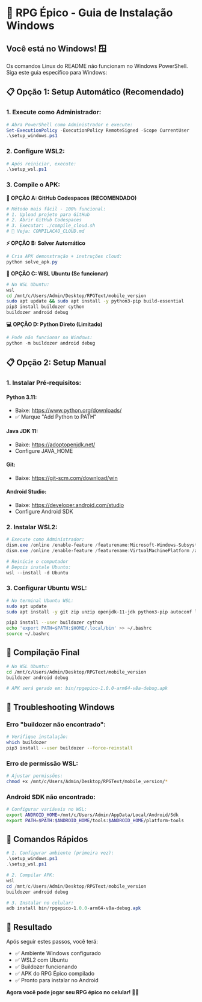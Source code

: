 # 🚀 RPG Épico - Guia de Instalação Windows

## Você está no Windows! 🪟

Os comandos Linux do README não funcionam no Windows PowerShell. Siga este guia específico para Windows:

## 📋 Opção 1: Setup Automático (Recomendado)

### 1. Execute como Administrador:
```powershell
# Abra PowerShell como Administrador e execute:
Set-ExecutionPolicy -ExecutionPolicy RemoteSigned -Scope CurrentUser
.\setup_windows.ps1
```

### 2. Configure WSL2:
```powershell
# Após reiniciar, execute:
.\setup_wsl.ps1
```

### 3. Compile o APK:

**🚀 OPÇÃO A: GitHub Codespaces (RECOMENDADO)**
```bash
# Método mais fácil - 100% funcional:
# 1. Upload projeto para GitHub
# 2. Abrir GitHub Codespaces
# 3. Executar: ./compile_cloud.sh
# 📖 Veja: COMPILACAO_CLOUD.md
```

**⚡ OPÇÃO B: Solver Automático**
```powershell
# Cria APK demonstração + instruções cloud:
python solve_apk.py
```

**🐧 OPÇÃO C: WSL Ubuntu (Se funcionar)**
```bash
# No WSL Ubuntu:
wsl
cd /mnt/c/Users/Admin/Desktop/RPGText/mobile_version
sudo apt update && sudo apt install -y python3-pip build-essential
pip3 install buildozer cython
buildozer android debug
```

**💻 OPÇÃO D: Python Direto (Limitado)**
```powershell
# Pode não funcionar no Windows:
python -m buildozer android debug
```

## 📋 Opção 2: Setup Manual

### 1. Instalar Pré-requisitos:

#### Python 3.11:
- Baixe: https://www.python.org/downloads/
- ✅ Marque "Add Python to PATH"

#### Java JDK 11:
- Baixe: https://adoptopenjdk.net/
- Configure JAVA_HOME

#### Git:
- Baixe: https://git-scm.com/download/win

#### Android Studio:
- Baixe: https://developer.android.com/studio
- Configure Android SDK

### 2. Instalar WSL2:

```powershell
# Execute como Administrador:
dism.exe /online /enable-feature /featurename:Microsoft-Windows-Subsystem-Linux /all /norestart
dism.exe /online /enable-feature /featurename:VirtualMachinePlatform /all /norestart

# Reinicie o computador
# Depois instale Ubuntu:
wsl --install -d Ubuntu
```

### 3. Configurar Ubuntu WSL:

```bash
# No terminal Ubuntu WSL:
sudo apt update
sudo apt install -y git zip unzip openjdk-11-jdk python3-pip autoconf libtool pkg-config zlib1g-dev libncurses5-dev libncursesw5-dev libtinfo5 cmake libffi-dev libssl-dev

pip3 install --user buildozer cython
echo 'export PATH=$PATH:$HOME/.local/bin' >> ~/.bashrc
source ~/.bashrc
```

## 🎯 Compilação Final

```bash
# No WSL Ubuntu:
cd /mnt/c/Users/Admin/Desktop/RPGText/mobile_version
buildozer android debug

# APK será gerado em: bin/rpgepico-1.0.0-arm64-v8a-debug.apk
```

## 🔧 Troubleshooting Windows

### Erro "buildozer não encontrado":
```bash
# Verifique instalação:
which buildozer
pip3 install --user buildozer --force-reinstall
```

### Erro de permissão WSL:
```bash
# Ajustar permissões:
chmod +x /mnt/c/Users/Admin/Desktop/RPGText/mobile_version/*
```

### Android SDK não encontrado:
```bash
# Configurar variáveis no WSL:
export ANDROID_HOME=/mnt/c/Users/Admin/AppData/Local/Android/Sdk
export PATH=$PATH:$ANDROID_HOME/tools:$ANDROID_HOME/platform-tools
```

## 🚀 Comandos Rápidos

```powershell
# 1. Configurar ambiente (primeira vez):
.\setup_windows.ps1
.\setup_wsl.ps1

# 2. Compilar APK:
wsl
cd /mnt/c/Users/Admin/Desktop/RPGText/mobile_version
buildozer android debug

# 3. Instalar no celular:
adb install bin/rpgepico-1.0.0-arm64-v8a-debug.apk
```

## 📱 Resultado

Após seguir estes passos, você terá:
- ✅ Ambiente Windows configurado
- ✅ WSL2 com Ubuntu
- ✅ Buildozer funcionando
- ✅ APK do RPG Épico compilado
- ✅ Pronto para instalar no Android

**Agora você pode jogar seu RPG épico no celular! 🐲📱**
